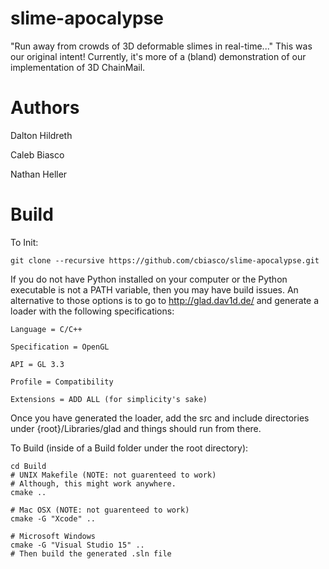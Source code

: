 # slime-apocalypse
"Run away from crowds of 3D deformable slimes in real-time..."
This was our original intent! Currently, it's more of a (bland) demonstration of our implementation of 3D ChainMail.

# Authors
Dalton Hildreth

Caleb Biasco

Nathan Heller

# Build

To Init:
```
git clone --recursive https://github.com/cbiasco/slime-apocalypse.git
```

If you do not have Python installed on your computer or the Python executable is not a PATH variable, then you may have build issues. An alternative to those options is to go to http://glad.dav1d.de/ and generate a loader with the following specifications:

	Language = C/C++
	
	Specification = OpenGL
	
	API = GL 3.3
	
	Profile = Compatibility
	
	Extensions = ADD ALL (for simplicity's sake)
	
Once you have generated the loader, add the src and include directories under {root}/Libraries/glad and things should run from there.

To Build (inside of a Build folder under the root directory):
```
cd Build
# UNIX Makefile (NOTE: not guarenteed to work)
# Although, this might work anywhere.
cmake .. 

# Mac OSX (NOTE: not guarenteed to work)
cmake -G "Xcode" ..

# Microsoft Windows
cmake -G "Visual Studio 15" ..
# Then build the generated .sln file
```
